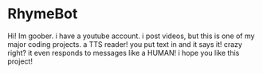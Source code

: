 # RhymeBot
Hi! Im goober. i have a youtube account. i post videos, but this is one of my major coding projects. a TTS reader! you put text in and it says it! crazy right? it even responds to messages like a HUMAN!
i hope you like this project!

